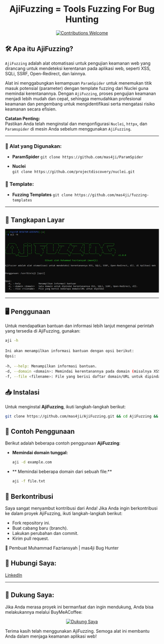 <h1 align="center"> 
  AjiFuzzing = Tools Fuzzing For Bug Hunting
  <br>
</h1>

<p align="center">
  <a href="https://github.com/mas4ji/AjiFuzzing/issues">
    <img src="https://img.shields.io/badge/contributions-welcome-brightgreen.svg?style=flat" alt="Contributions Welcome">
  </a>
</p>

## 🛠️ Apa itu AjiFuzzing?

`AjiFuzzing` adalah alat otomatisasi untuk pengujian keamanan web yang dirancang untuk mendeteksi kerentanan pada aplikasi web, seperti XSS, SQLi, SSRF, Open-Redirect, dan lainnya.

Alat ini menggabungkan kemampuan `ParamSpider` untuk menemukan titik masuk potensial (parameter) dengan template fuzzing dari Nuclei guna memindai kerentanannya. Dengan `AjiFuzzing`, proses pengujian keamanan menjadi lebih mudah dan cepat, sehingga memudahkan profesional keamanan dan pengembang untuk mengidentifikasi serta mengatasi risiko keamanan secara efisien.

**Catatan Penting:**  
Pastikan Anda telah menginstal dan mengonfigurasi `Nuclei`, `httpx`, dan `Paramspider` di mesin Anda sebelum menggunakan `AjiFuzzing`.

---

### 🔧 Alat yang Digunakan:
- **ParamSpider** 
  `git clone https://github.com/mas4ji/ParamSpider`

- **Nuclei**  
  `git clone https://github.com/projectdiscovery/nuclei.git`

### 📑 Template:
- **Fuzzing Templates**
  `git clone https://github.com/mas4ji/fuzzing-templates`
---

## 📸 Tangkapan Layar

![Tangkapan Layar](https://github.com/mas4ji/AjiFuzzing/blob/main/aji.png)

---

## 🖥️ Penggunaan

Untuk mendapatkan bantuan dan informasi lebih lanjut mengenai perintah yang tersedia di AjiFuzzing, gunakan:

```sh
aji -h

Ini akan menampilkan informasi bantuan dengan opsi berikut:
Opsi:

-h, --help: Menampilkan informasi bantuan.
-d, --domain <domain>: Memindai kerentanannya pada domain (misalnya XSS, SQLi, SSRF, Open-Redirect, dll.).
-f, --file <filename>: File yang berisi daftar domain/URL untuk dipindai.
```

## 📥 Instalasi

Untuk menginstal **AjiFuzzing**, ikuti langkah-langkah berikut:

```bash
git clone https://github.com/mas4ji/AjiFuzzing.git && cd AjiFuzzing && sudo chmod +x install.sh && ./install.sh && sudo chmod +x /usr/bin/aji && aji -h && cd ..
```

## 🧪 Contoh Penggunaan

Berikut adalah beberapa contoh penggunaan **AjiFuzzing**:

- **Memindai domain tunggal:**
  ```bash
  aji -d example.com

- ** Memindai beberapa domain dari sebuah file:**
  ```bash
  aji -f file.txt

## 🤝 Berkontribusi
Saya sangat menyambut kontribusi dari Anda! Jika Anda ingin berkontribusi ke dalam proyek AjiFuzzing, ikuti langkah-langkah berikut:

- Fork repository ini.
- Buat cabang baru (branch).
- Lakukan perubahan dan commit.
- Kirim pull request.

👤 Pembuat
Muhammad Fazriansyah | mas4ji
Bug Hunter

## 📱 Hubungi Saya:
<p align="left">
  <a href="https://linkedin.com/in/mas4ji" target="blank">
    LinkedIn
  </a>
</p>

---

## 💖 Dukung Saya:
Jika Anda merasa proyek ini bermanfaat dan ingin mendukung, Anda bisa melakukannya melalui BuyMeACoffee:

<p align="center">
  <a href="https://www.buymeacoffee.com/mas4ji">
    <img src="https://cdn.buymeacoffee.com/buttons/v2/default-yellow.png" height="50" width="210" alt="Dukung Saya" />
  </a>
</p>

Terima kasih telah menggunakan AjiFuzzing. Semoga alat ini membantu Anda dalam menjaga keamanan aplikasi web!


